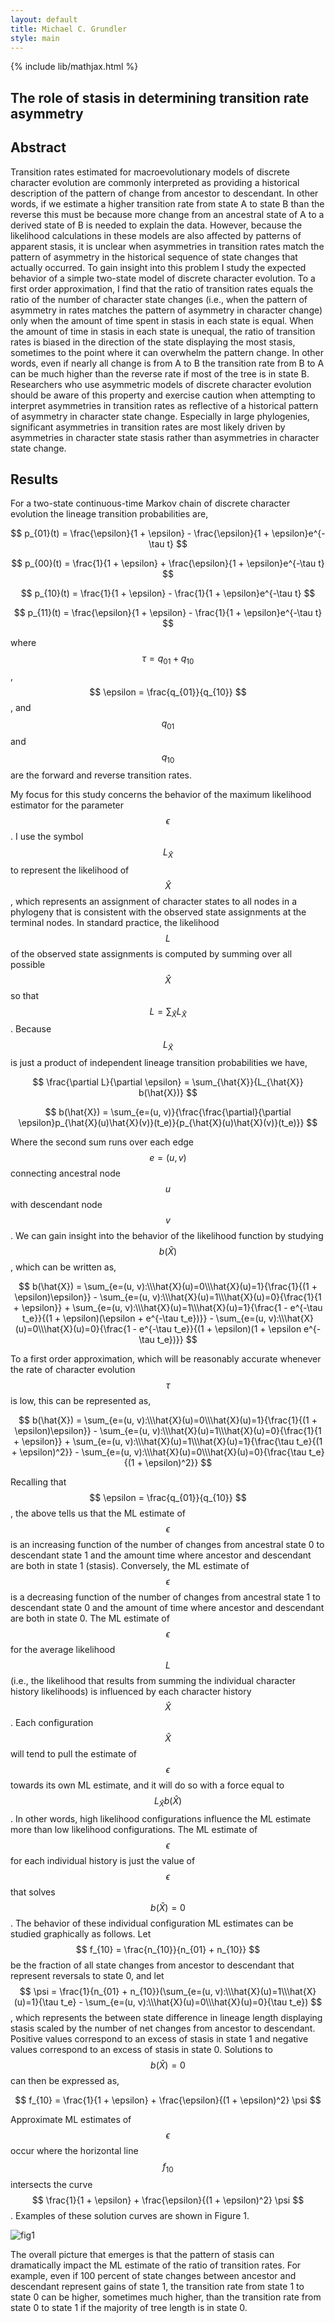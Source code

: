 ```yaml
---
layout: default
title: Michael C. Grundler
style: main
---
```

{% include lib/mathjax.html %}

## The role of stasis in determining transition rate asymmetry

Abstract
--------
Transition rates estimated for macroevolutionary models of discrete character evolution are commonly interpreted as providing a historical
description of the pattern of change from ancestor to descendant. In other words, if we estimate a higher transition rate from state A to
state B than the reverse this must be because more change from an ancestral state of A to a derived state of B is needed to explain the data.
However, because the likelihood calculations in these models are also affected by patterns of apparent stasis, it is unclear when asymmetries
in transition rates match the pattern of asymmetry in the historical sequence of state changes that actually occurred. To gain insight into
this problem I study the expected behavior of a simple two-state model of discrete character evolution. To a first order approximation, I
find that the ratio of transition rates equals the ratio of the number of character state changes (i.e., when the pattern of asymmetry in
rates matches the pattern of asymmetry in character change) only when the amount of time spent in stasis in each state is equal. When the
amount of time in stasis in each state is unequal, the ratio of transition rates is biased in the direction of the state displaying the most
stasis, sometimes to the point where it can overwhelm the pattern change. In other words, even if nearly all change is from A to B the
transition rate from B to A can be much higher than the reverse rate if most of the tree is in state B. Researchers who use asymmetric models
of discrete character evolution should be aware of this property and exercise caution when attempting to interpret asymmetries in transition
rates as reflective of a historical pattern of asymmetry in character state change. Especially in large phylogenies, significant asymmetries
in transition rates are most likely driven by asymmetries in character state stasis rather than asymmetries in character state change.

Results
-------
For a two-state continuous-time Markov chain of discrete character evolution the
lineage transition probabilities are,

$$
p_{01}(t) = \frac{\epsilon}{1 + \epsilon} - \frac{\epsilon}{1 + \epsilon}e^{-\tau t}
$$

$$
p_{00}(t) = \frac{1}{1 + \epsilon} + \frac{\epsilon}{1 + \epsilon}e^{-\tau t}
$$

$$
p_{10}(t) = \frac{1}{1 + \epsilon} - \frac{1}{1 + \epsilon}e^{-\tau t}
$$

$$
p_{11}(t) = \frac{\epsilon}{1 + \epsilon} - \frac{1}{1 + \epsilon}e^{-\tau t}
$$

where $$ \tau = q_{01} + q_{10}$$, $$ \epsilon = \frac{q_{01}}{q_{10}} $$, and
$$ q_{01} $$ and $$ q_{10} $$ are the forward and reverse transition rates.

My focus for this study concerns the behavior of the maximum likelihood estimator
for the parameter $$ \epsilon $$. I use the symbol $$ L_{\hat{X}} $$  to represent
the likelihood of $$ \hat{X} $$, which represents an assignment of character states to
all nodes in a phylogeny that is consistent with the observed state assignments at
the terminal nodes. In standard practice, the likelihood $$ L $$ of the observed
state assignments is computed by summing over all possible $$ \hat{X} $$  so that
$$ L = \sum_{\hat{X}}{L_{\hat{X}}} $$. Because $$ L_{\hat{X}} $$  is just a product
of independent lineage transition probabilities we have,

$$
\frac{\partial L}{\partial \epsilon} = \sum_{\hat{X}}{L_{\hat{X}} b(\hat{X})}
$$

$$
b(\hat{X}) = \sum_{e=(u, v)}{\frac{\frac{\partial}{\partial \epsilon}p_{\hat{X}(u)\hat{X}(v)}(t_e)}{p_{\hat{X}(u)\hat{X}(v)}(t_e)}}
$$

Where the second sum runs over each edge $$ e=(u,v) $$ connecting ancestral node
$$ u $$ with descendant node $$ v $$. We can gain insight into the behavior of the
likelihood function by studying $$ b(\hat{X}) $$, which can be written as,

$$
b(\hat{X}) = \sum_{e=(u, v):\\\hat{X}(u)=0\\\hat{X}(u)=1}{\frac{1}{(1 + \epsilon)\epsilon}} - \sum_{e=(u, v):\\\hat{X}(u)=1\\\hat{X}(u)=0}{\frac{1}{1 + \epsilon}} + \sum_{e=(u, v):\\\hat{X}(u)=1\\\hat{X}(u)=1}{\frac{1 - e^{-\tau t_e}}{(1 + \epsilon)(\epsilon + e^{-\tau t_e})}} - \sum_{e=(u, v):\\\hat{X}(u)=0\\\hat{X}(u)=0}{\frac{1 - e^{-\tau t_e}}{(1 + \epsilon)(1 + \epsilon e^{-\tau t_e})}}
$$

To a first order approximation, which will be reasonably accurate whenever the
rate of character evolution $$ \tau $$ is low, this can be represented as,

$$
b(\hat{X}) = \sum_{e=(u, v):\\\hat{X}(u)=0\\\hat{X}(u)=1}{\frac{1}{(1 + \epsilon)\epsilon}} - \sum_{e=(u, v):\\\hat{X}(u)=1\\\hat{X}(u)=0}{\frac{1}{1 + \epsilon}} + \sum_{e=(u, v):\\\hat{X}(u)=1\\\hat{X}(u)=1}{\frac{\tau t_e}{(1 + \epsilon)^2}} - \sum_{e=(u, v):\\\hat{X}(u)=0\\\hat{X}(u)=0}{\frac{\tau t_e}{(1 + \epsilon)^2}}
$$

Recalling that $$ \epsilon = \frac{q_{01}}{q_{10}} $$, the above tells us that the
ML estimate of $$ \epsilon $$ is an increasing function of the number of changes
from ancestral state 0 to descendant state 1 and the amount time where ancestor and
descendant are both in state 1 (stasis). Conversely, the ML estimate of $$ \epsilon $$
is a decreasing function of the number of changes from ancestral state 1 to descendant
state 0 and the amount of time where ancestor and descendant are both in state 0.
The ML estimate of $$ \epsilon $$ for the average likelihood $$ L $$
(i.e., the likelihood that results from summing the individual character history likelihoods)
is influenced by each character history $$ \hat X $$. Each configuration $$ \hat X $$
will tend to pull the estimate of $$ \epsilon $$ towards its own ML estimate, and
it will do so with a force equal to $$ L_{\hat X}  b(\hat X) $$. In other words,
high likelihood configurations influence the ML estimate more than low likelihood
configurations. The ML estimate of $$ \epsilon $$ for each individual history is
just the value of $$ \epsilon $$ that solves $$ b(\hat X)=0 $$. The behavior of
these individual configuration ML estimates can be studied graphically as follows.
Let $$ f_{10} = \frac{n_{10}}{n_{01} + n_{10}} $$ be the fraction of all state
changes from ancestor to descendant that represent reversals to state 0, and let
$$ \psi = \frac{1}{n_{01} + n_{10}}(\sum_{e=(u, v):\\\hat{X}(u)=1\\\hat{X}(u)=1}{\tau t_e} - \sum_{e=(u, v):\\\hat{X}(u)=0\\\hat{X}(u)=0}{\tau t_e}) $$,
which represents the between state difference in lineage length displaying stasis
scaled by the number of net changes from ancestor to descendant. Positive values
correspond to an excess of stasis in state 1 and negative values correspond to an
excess of stasis in state 0. Solutions to $$ b(\hat X) = 0 $$ can then be
expressed as,

$$
f_{10} = \frac{1}{1 + \epsilon} + \frac{\epsilon}{(1 + \epsilon)^2} \psi
$$

Approximate ML estimates of $$ \epsilon $$ occur where the horizontal line $$ f_{10} $$
intersects the curve $$ \frac{1}{1 + \epsilon} + \frac{\epsilon}{(1 + \epsilon)^2} \psi $$.
Examples of these solution curves are shown in Figure 1.

![fig1](fig1.png)

The overall picture that
emerges is that the pattern of stasis can dramatically impact the ML estimate of
the ratio of transition rates. For example, even if 100 percent of state changes
between ancestor and descendant represent gains of state 1, the transition rate
from state 1 to state 0 can be higher, sometimes much higher, than the transition
rate from state 0 to state 1 if the majority of tree length is in state 0.


